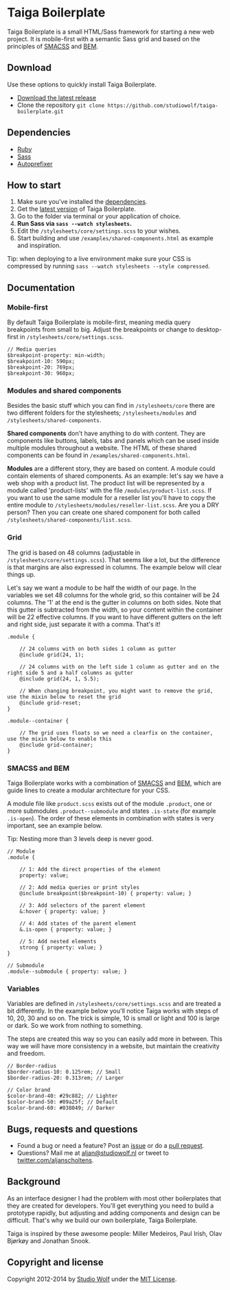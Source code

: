 # Taiga Boilerplate

Taiga Boilerplate is a small HTML/Sass framework for starting a new web project.
It is mobile-first with a semantic Sass grid and based on the principles of [SMACSS](http://smacss.com/) and [BEM](http://bem.info).

## Download

Use these options to quickly install Taiga Boilerplate.

- [Download the latest release](https://github.com/studiowolf/taiga-boilerplate/archive/master.zip)
- Clone the repository `git clone https://github.com/studiowolf/taiga-boilerplate.git`

## Dependencies

- [Ruby](https://www.ruby-lang.org/en/installation/)
- [Sass](http://sass-lang.com/install)
- [Autoprefixer](https://github.com/postcss/autoprefixer)

## How to start

1. Make sure you've installed the [dependencies](#dependencies).
2. Get the [latest version](#quick-start) of Taiga Boilerplate.
3. Go to the folder via terminal or your application of choice.
4. **Run Sass via `sass --watch stylesheets`.**
5. Edit the `/stylesheets/core/settings.scss` to your wishes.
6. Start building and use `/examples/shared-components.html` as example and inspiration.

Tip: when deploying to a live environment make sure your CSS is compressed by running `sass --watch stylesheets --style compressed`.

## Documentation

### Mobile-first

By default Taiga Boilerplate is mobile-first, meaning media query breakpoints from small to big. Adjust the breakpoints or change to desktop-first in `/stylesheets/core/settings.scss`.

```
// Media queries
$breakpoint-property: min-width;
$breakpoint-10: 590px;
$breakpoint-20: 769px;
$breakpoint-30: 960px;
```

### Modules and shared components

Besides the basic stuff which you can find in `/stylesheets/core` there are two different folders for the stylesheets; `/stylesheets/modules` and `/stylesheets/shared-components`.

**Shared components** don't have anything to do with content. They are components like buttons, labels, tabs and panels which can be used inside multiple modules throughout a website. The HTML of these shared components can be found in `/examples/shared-components.html`.

**Modules** are a different story, they are based on content. A module could contain elements of shared components. As an example: let's say we have a web shop with a product list. The product list will be represented by a module called 'product-lists' with the file `/modules/product-list.scss`. If you want to use the same module for a reseller list you'll have to copy the entire module to `/stylesheets/modules/reseller-list.scss`. Are you a DRY person? Then you can create one shared component for both called `/stylesheets/shared-components/list.scss`.

### Grid

The grid is based on 48 columns (adjustable in `/stylesheets/core/settings.scss`). That seems like a lot, but the difference is that margins are also expressed in columns. The example below will clear things up.

Let's say we want a module to be half the width of our page. In the variables we set 48 columns for the whole grid, so this container will be 24 columns. The '1' at the end is the gutter in columns on both sides. Note that this gutter is subtracted from the width, so your content within the container will be 22 effective columns. If you want to have different gutters on the left and right side, just separate it with a comma. That's it!

```
.module {

    // 24 columns with on both sides 1 column as gutter
    @include grid(24, 1);

    // 24 columns with on the left side 1 column as gutter and on the right side 5 and a half columns as gutter
    @include grid(24, 1, 5.5);

    // When changing breakpoint, you might want to remove the grid, use the mixin below to reset the grid
    @include grid-reset;
}

.module--container {

    // The grid uses floats so we need a clearfix on the container, use the mixin below to enable this
    @include grid-container;
}
```

### SMACSS and BEM

Taiga Boilerplate works with a combination of [SMACSS](http://smacss.com/) and [BEM](http://bem.info/), which are guide lines to create a modular architecture for your CSS.

A module file like `product.scss` exists out of the module `.product`, one or more submodules `.product--submodule` and states `.is-state` (for example `.is-open`).
The order of these elements in combination with states is very important, see an example below.

Tip: Nesting more than 3 levels deep is never good.

```
// Module
.module {

    // 1: Add the direct properties of the element
    property: value;

    // 2: Add media queries or print styles
    @include breakpoint($breakpoint-10) { property: value; }

    // 3: Add selectors of the parent element
    &:hover { property: value; }

    // 4: Add states of the parent element
    &.is-open { property: value; }

    // 5: Add nested elements
    strong { property: value; }
}

// Submodule
.module--submodule { property: value; }
```

### Variables

Variables are defined in `/stylesheets/core/settings.scss` and are treated a bit differently.
In the example below you'll notice Taiga works with steps of 10, 20, 30 and so on. The trick is simple, 10 is small or light and 100 is large or dark. So we work from nothing to something.

The steps are created this way so you can easily add more in between. This way we will have more consistency in a website, but maintain the creativity and freedom.

```
// Border-radius
$border-radius-10: 0.125rem; // Small
$border-radius-20: 0.313rem; // Larger

// Color brand
$color-brand-40: #29c882; // Lighter
$color-brand-50: #09a25f; // Default
$color-brand-60: #038049; // Darker

```

## Bugs, requests and questions

- Found a bug or need a feature? Post an [issue](https://github.com/studiowolf/taiga-boilerplate/issues/new) or do a [pull request](https://github.com/studiowolf/taiga-boilerplate/pulls).
- Questions? Mail me at [aljan@studiowolf.nl](mailto:aljan@studiowolf.nl) or tweet to [twitter.com/aljanscholtens](http://twitter.com/aljanscholtens).

## Background

As an interface designer I had the problem with most other boilerplates that they are created for developers.
You'll get everything you need to build a prototype rapidly, but adjusting and adding components and design can be difficult.
That's why we build our own boilerplate, Taiga Boilerplate.

Taiga is inspired by these awesome people: Miller Medeiros, Paul Irish, Olav Bjørkøy and Jonathan Snook.

## Copyright and license

Copyright 2012-2014 by [Studio Wolf](http://studiowolf.nl) under the [MIT License](LICENSE).
